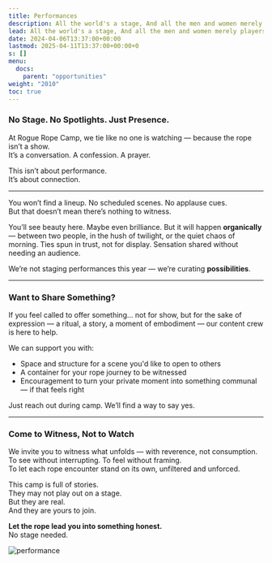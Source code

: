 ```yaml
---
title: Performances
description: All the world's a stage, And all the men and women merely players.
lead: All the world's a stage, And all the men and women merely players.
date: 2024-04-06T13:37:00+00:00
lastmod: 2025-04-11T13:37:00+00:00+0
s: []
menu: 
  docs:
    parent: "opportunities"
weight: "2010"
toc: true
---
```


### No Stage. No Spotlights. Just Presence.

At Rogue Rope Camp, we tie like no one is watching — because the rope isn’t a show.  
It’s a conversation. A confession. A prayer.

This isn’t about performance.  
It’s about connection.

---

You won’t find a lineup. No scheduled scenes. No applause cues.  
But that doesn’t mean there’s nothing to witness.

You’ll see beauty here. Maybe even brilliance. But it will happen **organically** — between two people, in the hush of twilight, or the quiet chaos of morning. Ties spun in trust, not for display. Sensation shared without needing an audience.

We’re not staging performances this year — we’re curating **possibilities**.

---

### Want to Share Something?

If you feel called to offer something… not for show, but for the sake of expression — a ritual, a story, a moment of embodiment — our content crew is here to help.

We can support you with:
- Space and structure for a scene you'd like to open to others
- A container for your rope journey to be witnessed
- Encouragement to turn your private moment into something communal — if that feels right

Just reach out during camp. We’ll find a way to say yes.

---

### Come to Witness, Not to Watch

We invite you to witness what unfolds — with reverence, not consumption.  
To see without interrupting. To feel without framing.  
To let each rope encounter stand on its own, unfiltered and unforced.

This camp is full of stories.  
They may not play out on a stage.  
But they are real.  
And they are yours to join.

**Let the rope lead you into something honest.**  
No stage needed.

![performance](/images/performance.png)
